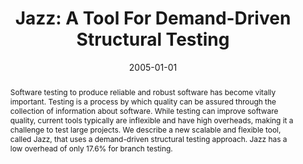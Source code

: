 ---
title: "Jazz: A Tool For Demand-Driven Structural Testing"
abstract: "Software testing to produce reliable and robust software has become vitally important. Testing is a process by which quality can be assured through the collection of information about software. While testing can improve software quality, current tools typically are inflexible and have high overheads, making it a challenge to test large projects. We describe a new scalable and flexible tool, called Jazz, that uses a demand-driven structural testing approach. Jazz has a low overhead of only 17.6% for branch testing."
date: 2005-01-01
venue: "Compiler Construction, 14th International Conference, CC 2005, Held as Part of the Joint European Conferences on Theory and Practice of Software, ETAPS 2005, Edinburgh, UK, April 4-8, 2005, Proceedings"
paperurl: https://link.springer.com/chapter/10.1007/978-3-540-31985-6_17
authors: "Jonathan Misurda, James A. Clause, Juliya L. Reed, Bruce R. Childers and Mary Lou Soffa"
awards: ""
---